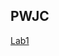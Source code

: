 ## PWJC

[Lab1](instructions2/lab1.html) 

<!--[Lab1](instructions/lab1.html) - Konfiguracja środowiska\
[Lab2](instructions/lab2.html) - Zmienne, Operatory, Instrukcje warunkowe, I/O\
[Lab3](instructions/lab3.html) - Pętle i tablice.\
[Lab4](instructions/lab4.html) - Funkcje, wskaźniki, zakres zmiennych\
[Lab5](instructions/lab5.html) - Biblioteki standardowe i operacje na łańcuchach znaków.\
[Lab6](instructions/lab6.html) - Rzutowanie, spójniki logiczne  i struktury\
[Lab7](instructions/lab7.html) - Gra w kółko i krzyżyk.\
[Lab8](instructions/lab8.html) - Zapis i odczyt plików.\
[Lab9](instructions/lab9.html) - Unie i alokacja pamięci. -->
<!-- 
[Kolokwium 1](instructions/kolokwium.html)

[Kolokwium 2](instructions/kolokwium2.html)
 -->
